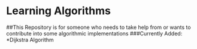 # Learning Algorithms
##This Repository is for someone who needs to take help from or wants to contribute into some algorithmic implementations
###Currently Added:
*Dijkstra Algorithm
